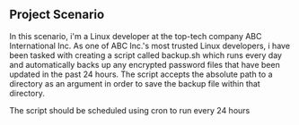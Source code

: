 ## Project Scenario
In this scenario, i'm a Linux developer at the top-tech company ABC International Inc. As one of ABC Inc.'s most trusted Linux developers, i have been tasked with creating a script called backup.sh which runs every day and automatically backs up any encrypted password files that have been updated in the past 24 hours.
The script accepts the absolute path to a directory as an argument in order to save the backup file within that directory.

The script should be scheduled using cron to run every 24 hours

